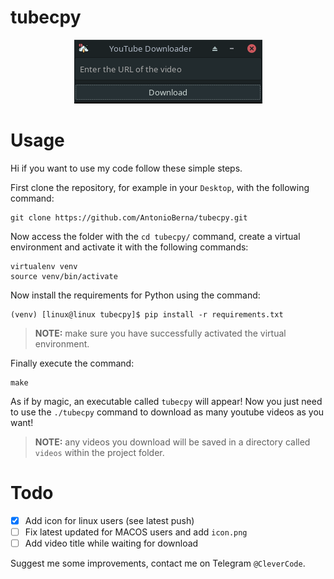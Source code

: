 # tubecpy

<p align="center">
    <img src="imgs/tubecpy.png"/>
</p>

# Usage
Hi if you want to use my code follow these simple steps.

First clone the repository, for example in your ```Desktop```, with the following command:

```
git clone https://github.com/AntonioBerna/tubecpy.git
```
Now access the folder with the ```cd tubecpy/``` command, create a virtual environment and activate it with the following commands:

```
virtualenv venv
source venv/bin/activate
```

Now install the requirements for Python using the command:

```
(venv) [linux@linux tubecpy]$ pip install -r requirements.txt
```

>**NOTE:** make sure you have successfully activated the virtual environment.


Finally execute the command:

```
make
```

As if by magic, an executable called ```tubecpy``` will appear! Now you just need to use the ```./tubecpy``` command to download as many youtube videos as you want!

>**NOTE:** any videos you download will be saved in a directory called ```videos``` within the project folder.

# Todo

- [x] Add icon for linux users (see latest push)
- [ ] Fix latest updated for MACOS users and add ```icon.png```
- [ ] Add video title while waiting for download

Suggest me some improvements, contact me on Telegram ```@CleverCode```.
